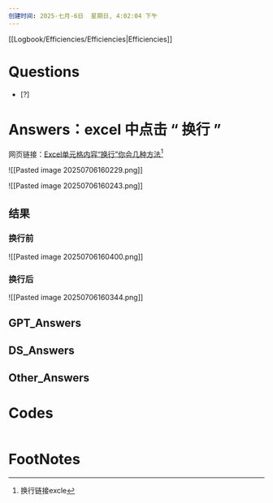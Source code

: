 ```yaml
---
创建时间: 2025-七月-6日  星期日, 4:02:04 下午
---
```

[[Logbook/Efficiencies/Efficiencies|Efficiencies]]

# Questions

- [?] 


# Answers：excel 中点击 “ 换行 ”

网页链接：[Excel单元格内容“换行”你会几种方法](https://zhuanlan.zhihu.com/p/32841464)[^1]


![[Pasted image 20250706160229.png]]

![[Pasted image 20250706160243.png]]


## 结果
### 换行前
![[Pasted image 20250706160400.png]]


### 换行后

![[Pasted image 20250706160344.png]]


## GPT_Answers


## DS_Answers


## Other_Answers


# Codes

```python

```



# FootNotes

[^1]: 换行链接excle